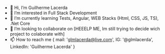 - 👋 Hi, I’m Guilherme Lacerda
- 👀 I’m interested in Full Stack Development
- 🌱 I’m currently learning Tests, Angular, WEB Stacks (Html, CSS, JS, TS), .Net Core
- 💞️ I’m looking to collaborate on [HEEELP ME, Im still trying to decide wich project to colaborate with]
- 📫 How to reach me {
    mail: 'glmlacerda@live.com',
    IG: '@glmlacerda',
    LinkedIn: 'Guilherme Lacerda'
}

<!---
GlmLacerda/GlmLacerda is a ✨ special ✨ repository because its `README.md` (this file) appears on your GitHub profile.
You can click the Preview link to take a look at your changes.
--->
